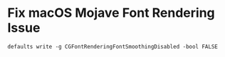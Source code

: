 # Fix macOS Mojave Font Rendering Issue


```console
defaults write -g CGFontRenderingFontSmoothingDisabled -bool FALSE
```
